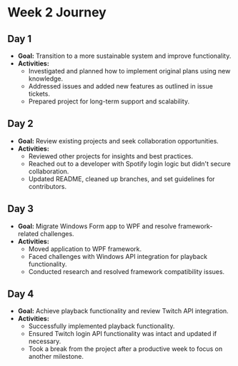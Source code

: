 # Week 2 Journey

## Day 1
- **Goal:** Transition to a more sustainable system and improve functionality.
- **Activities:**
  - Investigated and planned how to implement original plans using new knowledge.
  - Addressed issues and added new features as outlined in issue tickets.
  - Prepared project for long-term support and scalability.

## Day 2
- **Goal:** Review existing projects and seek collaboration opportunities.
- **Activities:**
  - Reviewed other projects for insights and best practices.
  - Reached out to a developer with Spotify login logic but didn't secure collaboration.
  - Updated README, cleaned up branches, and set guidelines for contributors.

## Day 3
- **Goal:** Migrate Windows Form app to WPF and resolve framework-related challenges.
- **Activities:**
  - Moved application to WPF framework.
  - Faced challenges with Windows API integration for playback functionality.
  - Conducted research and resolved framework compatibility issues.

## Day 4
- **Goal:** Achieve playback functionality and review Twitch API integration.
- **Activities:**
  - Successfully implemented playback functionality.
  - Ensured Twitch login API functionality was intact and updated if necessary.
  - Took a break from the project after a productive week to focus on another milestone.
